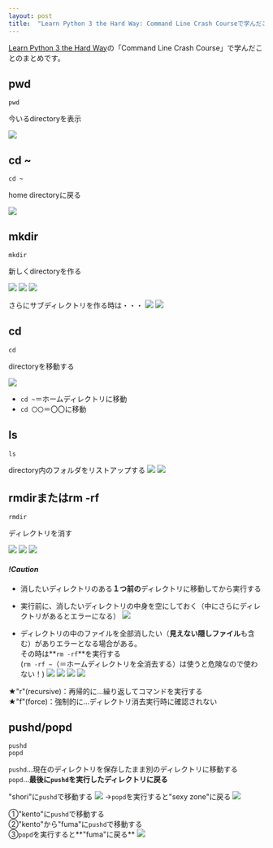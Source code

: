```yaml
---
layout: post
title:  "Learn Python 3 the Hard Way: Command Line Crash Courseで学んだこと"
---
```


[Learn Python 3 the Hard Way](https://learnpythonthehardway.org/)の「Command Line Crash Course」で学んだことのまとめです。

## pwd

```
pwd
```
今いるdirectoryを表示

![](https://cl.ly/2W3R1O1s1U2t/Screen%20Recording%202017-09-27%20at%2003.33%20PM.gif)

## cd ~
```
cd ~
```
home directoryに戻る

![](https://cl.ly/2f2K0F0n3o0E/Image%202017-09-29%20at%2011.23.44%20AM.png)

## mkdir
```
mkdir
```
新しくdirectoryを作る

![](https://cl.ly/151b3i0v3u18/Image%202017-09-29%20at%2012.09.57%20PM.png)
![](https://cl.ly/2e1C3e430G3Y/Image%202017-09-29%20at%2012.13.12%20PM.png)
![](https://cl.ly/2H0P2I3i0p2E/Image%202017-09-29%20at%2012.10.32%20PM.png)

さらにサブディレクトリを作る時は・・・
![](https://cl.ly/1j2M1U1Q3I0m/Image%202017-09-29%20at%2012.20.00%20PM.png)
![](https://cl.ly/3E473S3L3Y3k/Image%202017-09-29%20at%2012.26.02%20PM.png)


## cd
```
cd
```
directoryを移動する

![](https://cl.ly/410Z0Q001Z3k/Image%202017-09-29%20at%205.27.59%20PM.png)

* `cd ~`＝ホームディレクトリに移動
* `cd 〇〇`＝〇〇に移動

## ls
```
ls
```
directory内のフォルダをリストアップする
![](https://cl.ly/010i17071a2v/Image%202017-09-29%20at%206.23.20%20PM.png)
![](https://cl.ly/0D3g3m2L022G/Image%202017-09-29%20at%206.31.51%20PM.png)

## rmdirまたはrm -rf
```
rmdir
```
ディレクトリを消す

![](https://cl.ly/381W0D0V2m1N/[a9c8c07fde1b3d390bb6883c123791ae]_Image%202017-09-29%20at%2011.27.42%20AM.png)
![](https://cl.ly/0f2E0K401M3h/Image%202017-09-29%20at%2011.32.50%20AM.png)
![](https://cl.ly/313r0d1Q1C1G/Image%202017-09-29%20at%2011.38.16%20AM.png)


#### *!Caution*
* 消したいディレクトリのある**１つ前の**ディレクトリに移動してから実行する

* 実行前に、消したいディレクトリの中身を空にしておく（中にさらにディレクトリがあるとエラーになる）
![](https://cl.ly/042l3T1i3y0n/Image%202017-09-29%20at%2011.30.20%20AM.png)

* ディレクトリの中のファイルを全部消したい（**見えない隠しファイル**も含む）がありエラーとなる場合がある。<br>その時は**`rm -rf`**を実行する<br>
(`rm -rf ~`（＝ホームディレクトリを全消去する）は使うと危険なので使わない！)
![](https://cl.ly/1k2r2s2O0E0a/Image%202017-09-29%20at%2011.56.21%20AM.png)
![](https://cl.ly/1V35262K1h0c/Image%202017-09-29%20at%2011.53.28%20AM.png)
![](https://cl.ly/0q2i1V2w3D0K/Image%202017-09-29%20at%2012.03.51%20PM.png)
![](https://cl.ly/3D3V0g3z2P0L/Image%202017-09-29%20at%2012.04.31%20PM.png)

★"r"(recursive)：再帰的に...繰り返してコマンドを実行する<br>
★"f"(force)：強制的に...ディレクトリ消去実行時に確認されない

## pushd/popd
```
pushd
popd
```
`pushd`...現在のディレクトリを保存したまま別のディレクトリに移動する<br>
`popd`...**最後に`pushd`を実行したディレクトリに戻る**


"shori"に`pushd`で移動する
![](https://cl.ly/2n2u3d3z4038/Image%202017-09-29%20at%206.50.52%20PM.png)
→`popd`を実行すると"sexy zone"に戻る
![](https://cl.ly/1c400H2H3o3Y/Image%202017-09-29%20at%206.52.24%20PM.png)

①"kento"に`pushd`で移動する<br>
②"kento"から"fuma"に`pushd`で移動する<br>
③`popd`を実行すると**"fuma"に戻る**
![](https://cl.ly/2c29322J1S1r/Image%202017-09-29%20at%206.58.59%20PM.png)








